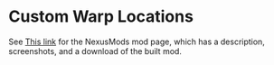 # Custom Warp Locations


See [This link](http://www.nexusmods.com/stardewvalley/mods/1688?) for the NexusMods mod page, which has a description, screenshots, and a download of the built mod.